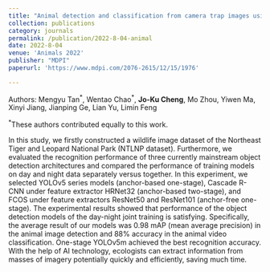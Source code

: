 ```yaml
---
title: "Animal detection and classification from camera trap images using different mainstream object detection architectures"
collection: publications
category: journals
permalink: /publication/2022-8-04-animal
date: 2022-8-04
venue: 'Animals 2022'
publisher: "MDPI"
paperurl: 'https://www.mdpi.com/2076-2615/12/15/1976'

---
```

Authors: Mengyu Tan<sup>\*</sup>, Wentao Chao<sup>\*</sup>, **Jo-Ku Cheng**, Mo Zhou, Yiwen Ma, Xinyi Jiang, Jianping Ge, Lian Yu, Limin Feng

<sup>\*</sup>These authors contributed equally to this work.

In this study, we firstly constructed a wildlife image dataset of the Northeast Tiger and Leopard National Park (NTLNP dataset). Furthermore, we evaluated the recognition performance of three currently mainstream object detection architectures and compared the performance of training models on day and night data separately versus together. In this experiment, we selected YOLOv5 series models (anchor-based one-stage), Cascade R-CNN under feature extractor HRNet32 (anchor-based two-stage), and FCOS under feature extractors ResNet50 and ResNet101 (anchor-free one-stage). The experimental results showed that performance of the object detection models of the day-night joint training is satisfying. Specifically, the average result of our models was 0.98 mAP (mean average precision) in the animal image detection and 88% accuracy in the animal video classification. One-stage YOLOv5m achieved the best recognition accuracy. With the help of AI technology, ecologists can extract information from masses of imagery potentially quickly and efficiently, saving much time.